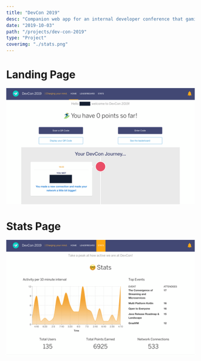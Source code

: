 ```yaml
---
title: "DevCon 2019"
desc: "Companion web app for an internal developer conference that gamified the day to encourage attendence and networking."
date: "2019-10-03"
path: "/projects/dev-con-2019"
type: "Project"
coverimg: "./stats.png"
---
```


<div class="row pad-10-b">
    <div class="col-xs-12 col-md-6">
         <h1>Landing Page</h1>
    </div>
    <div class="col-xs-12 col-md-6">
        <img src="./landing.png"/>
    </div>
</div>
<div class="row pad-10-b">
    <div class="col-xs-12 col-md-6">
         <h1>Stats Page</h1>
    </div>
    <div class="col-xs-12 col-md-6">
        <img src="./stats.png"/>
    </div>
</div>
